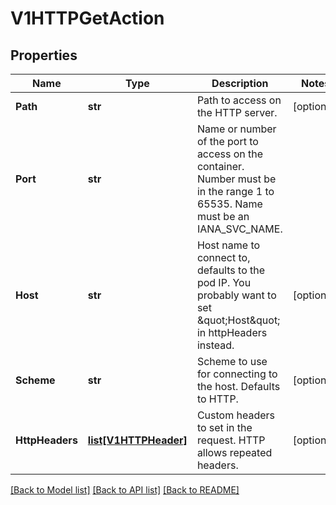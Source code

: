 # V1HTTPGetAction

## Properties
Name | Type | Description | Notes
------------ | ------------- | ------------- | -------------
**Path** | **str** | Path to access on the HTTP server. | [optional] 
**Port** | **str** | Name or number of the port to access on the container. Number must be in the range 1 to 65535. Name must be an IANA_SVC_NAME. | 
**Host** | **str** | Host name to connect to, defaults to the pod IP. You probably want to set \&quot;Host\&quot; in httpHeaders instead. | [optional] 
**Scheme** | **str** | Scheme to use for connecting to the host. Defaults to HTTP. | [optional] 
**HttpHeaders** | [**list[V1HTTPHeader]**](V1HTTPHeader.md) | Custom headers to set in the request. HTTP allows repeated headers. | [optional] 

[[Back to Model list]](../README.md#documentation-for-models) [[Back to API list]](../README.md#documentation-for-api-endpoints) [[Back to README]](../README.md)


